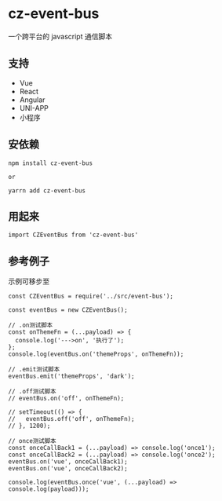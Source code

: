 # cz-event-bus

一个跨平台的 javascript 通信脚本

## 支持

- Vue
- React
- Angular
- UNI-APP
- 小程序

## 安依赖

```
npm install cz-event-bus

or

yarrn add cz-event-bus
```

## 用起来

```
import CZEventBus from 'cz-event-bus'
```

## 参考例子

示例可移步至

```
const CZEventBus = require('../src/event-bus');

const eventBus = new CZEventBus();

// .on测试脚本
const onThemeFn = (...payload) => {
  console.log('--->on', '执行了');
};
console.log(eventBus.on('themeProps', onThemeFn));

// .emit测试脚本
eventBus.emit('themeProps', 'dark');

// .off测试脚本
// eventBus.on('off', onThemeFn);

// setTimeout(() => {
//   eventBus.off('off', onThemeFn);
// }, 1200);

// once测试脚本
const onceCallBack1 = (...payload) => console.log('once1');
const onceCallBack2 = (...payload) => console.log('once2');
eventBus.on('vue', onceCallBack1);
eventBus.on('vue', onceCallBack2);

console.log(eventBus.once('vue', (...payload) => console.log(payload)));

```

